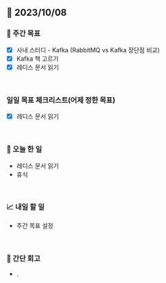 ## 📅 2023/10/08


### 👏 주간 목표

- [x] 사내 스터디 - Kafka (RabbitMQ vs Kafka 장단점 비교)
- [x] Kafka 책 고르기
- [x] 레디스 문서 읽기

<br/>

### 일일 목표 체크리스트(어제 정한 목표)
 
- [x] 레디스 문서 읽기
  
<br/>

### 💯 오늘 한 일

- 레디스 문서 읽기
- 휴식

<br/>

### 📈 내일 할 일

- 주간 목표 설정

<br/>

### 🤔 간단 회고

- . 
 
